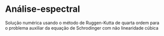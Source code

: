 # Análise-espectral
Solução numérica usando o método de Ruggen-Kutta de quarta ordem para o problema auxiliar da equação de Schrodinger com não linearidade cúbica
